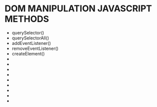 <h1>DOM MANIPULATION JAVASCRIPT METHODS</h1>
<ul>
    <li>querySelector()</li>
    <li>querySelectorAll()</li>
    <li>addEventListener()</li>
    <li>removeEventListener()</li>
    <li>createElement()</li>
    <li></li>
    <li></li>
    <li></li>
    <li></li>
    <li></li>
    <li></li>
    <li></li>
    <li></li>
    <li></li>
</ul>